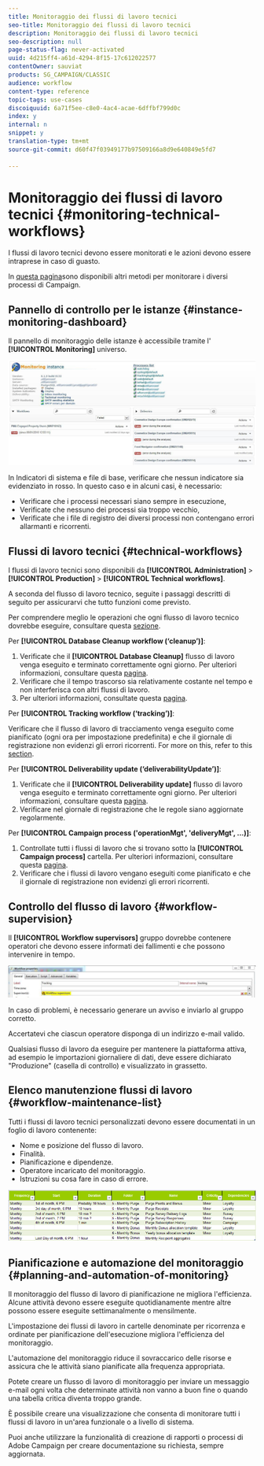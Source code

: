 ```yaml
---
title: Monitoraggio dei flussi di lavoro tecnici
seo-title: Monitoraggio dei flussi di lavoro tecnici
description: Monitoraggio dei flussi di lavoro tecnici
seo-description: null
page-status-flag: never-activated
uuid: 4d215ff4-a61d-4294-8f15-17c612022577
contentOwner: sauviat
products: SG_CAMPAIGN/CLASSIC
audience: workflow
content-type: reference
topic-tags: use-cases
discoiquuid: 6a71f5ee-c8e0-4ac4-acae-6dffbf799d0c
index: y
internal: n
snippet: y
translation-type: tm+mt
source-git-commit: d60f47f03949177b97509166a8d9e640849e5fd7

---
```



# Monitoraggio dei flussi di lavoro tecnici {#monitoring-technical-workflows}

I flussi di lavoro tecnici devono essere monitorati e le azioni devono essere intraprese in caso di guasto.

In [questa pagina](https://helpx.adobe.com/campaign/kb/acc-maintenance.html)sono disponibili altri metodi per monitorare i diversi processi di Campaign.

## Pannello di controllo per le istanze {#instance-monitoring-dashboard}

Il pannello di monitoraggio delle istanze è accessibile tramite l&#39; **[!UICONTROL Monitoring]** universo.

![](assets/monitoring_technical_workflows1.png)

In Indicatori di sistema e file di base, verificare che nessun indicatore sia evidenziato in rosso. In questo caso e in alcuni casi, è necessario:

* Verificare che i processi necessari siano sempre in esecuzione,
* Verificate che nessuno dei processi sia troppo vecchio,
* Verificate che i file di registro dei diversi processi non contengano errori allarmanti e ricorrenti.

## Flussi di lavoro tecnici {#technical-workflows}

I flussi di lavoro tecnici sono disponibili da **[!UICONTROL Administration]** > **[!UICONTROL Production]** > **[!UICONTROL Technical workflows]**.

A seconda del flusso di lavoro tecnico, seguite i passaggi descritti di seguito per assicurarvi che tutto funzioni come previsto.

Per comprendere meglio le operazioni che ogni flusso di lavoro tecnico dovrebbe eseguire, consultare questa [sezione](../../workflow/using/about-technical-workflows.md).

Per **[!UICONTROL Database Cleanup workflow (‘cleanup’)]**:

1. Verificate che il **[!UICONTROL Database Cleanup]** flusso di lavoro venga eseguito e terminato correttamente ogni giorno. Per ulteriori informazioni, consultare questa [pagina](../../workflow/using/delivery.md).
1. Verificare che il tempo trascorso sia relativamente costante nel tempo e non interferisca con altri flussi di lavoro.
1. Per ulteriori informazioni, consultate questa [pagina](../../production/using/database-cleanup-workflow.md).

Per **[!UICONTROL Tracking workflow (‘tracking’)]**:

Verificare che il flusso di lavoro di tracciamento venga eseguito come pianificato (ogni ora per impostazione predefinita) e che il giornale di registrazione non evidenzi gli errori ricorrenti. For more on this, refer to this [section](../../workflow/using/delivery.md).

Per **[!UICONTROL Deliverability update (‘deliverabilityUpdate’)]**:

1. Verificate che il **[!UICONTROL Deliverability update]** flusso di lavoro venga eseguito e terminato correttamente ogni giorno. Per ulteriori informazioni, consultare questa [pagina](../../workflow/using/delivery.md).
1. Verificare nel giornale di registrazione che le regole siano aggiornate regolarmente.

Per **[!UICONTROL Campaign process ('operationMgt', 'deliveryMgt', ...)]**:

1. Controllate tutti i flussi di lavoro che si trovano sotto la **[!UICONTROL Campaign process]** cartella. Per ulteriori informazioni, consultare questa [pagina](../../workflow/using/campaign.md).
1. Verificare che i flussi di lavoro vengano eseguiti come pianificato e che il giornale di registrazione non evidenzi gli errori ricorrenti.

## Controllo del flusso di lavoro {#workflow-supervision}

Il **[!UICONTROL Workflow supervisors]** gruppo dovrebbe contenere operatori che devono essere informati dei fallimenti e che possono intervenire in tempo.

![](assets/monitoring_technical_workflows3.png)

In caso di problemi, è necessario generare un avviso e inviarlo al gruppo corretto.

Accertatevi che ciascun operatore disponga di un indirizzo e-mail valido.

Qualsiasi flusso di lavoro da eseguire per mantenere la piattaforma attiva, ad esempio le importazioni giornaliere di dati, deve essere dichiarato &quot;Produzione&quot; (casella di controllo) e visualizzato in grassetto.

## Elenco manutenzione flussi di lavoro {#workflow-maintenance-list}

Tutti i flussi di lavoro tecnici personalizzati devono essere documentati in un foglio di lavoro contenente:

* Nome e posizione del flusso di lavoro.
* Finalità.
* Pianificazione e dipendenze.
* Operatore incaricato del monitoraggio.
* Istruzioni su cosa fare in caso di errore.

![](assets/monitoring_technical_workflows4.png)

## Pianificazione e automazione del monitoraggio {#planning-and-automation-of-monitoring}

Il monitoraggio del flusso di lavoro di pianificazione ne migliora l&#39;efficienza. Alcune attività devono essere eseguite quotidianamente mentre altre possono essere eseguite settimanalmente o mensilmente.

L&#39;impostazione dei flussi di lavoro in cartelle denominate per ricorrenza e ordinate per pianificazione dell&#39;esecuzione migliora l&#39;efficienza del monitoraggio.

L&#39;automazione del monitoraggio riduce il sovraccarico delle risorse e assicura che le attività siano pianificate alla frequenza appropriata.

Potete creare un flusso di lavoro di monitoraggio per inviare un messaggio e-mail ogni volta che determinate attività non vanno a buon fine o quando una tabella critica diventa troppo grande.

È possibile creare una visualizzazione che consenta di monitorare tutti i flussi di lavoro in un&#39;area funzionale o a livello di sistema.

Puoi anche utilizzare la funzionalità di creazione di rapporti o processi di Adobe Campaign per creare documentazione su richiesta, sempre aggiornata.
